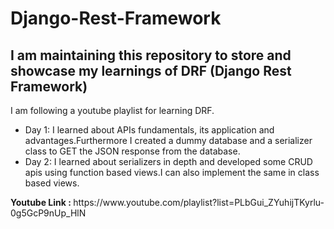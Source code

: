 # Django-Rest-Framework
<h2>I am maintaining this repository to store and showcase my learnings of DRF (Django Rest Framework)</h2>
<p>I am following a youtube playlist for learning DRF.</p>
<ul>
  <li>Day 1: I learned about APIs fundamentals, its application and advantages.Furthermore I created a dummy database and a serializer class to GET the JSON response from the database.</li>
  <li>Day 2: I learned about serializers in depth and developed some CRUD apis using function based views.I can also implement the same in class based views.</li>
</ul>
<p><b>Youtube Link : </b> https://www.youtube.com/playlist?list=PLbGui_ZYuhijTKyrlu-0g5GcP9nUp_HlN </p>
